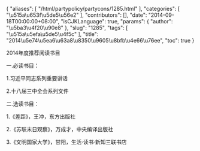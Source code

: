 {
    "aliases": [
        "/html/partypolicy/partycons/1285.html"
    ],
    "categories": [
        "\u515a\u653f\u5de5\u56e2"
    ],
    "contributors": [],
    "date": "2014-09-18T00:00:00+08:00",
    "isCJKLanguage": true,
    "params": {
        "author": "\u5ba3\u4f20\u90e8"
    },
    "slug": "1285",
    "tags": [
        "\u515a\u5efa\u5de5\u4f5c"
    ],
    "title": "2014\u5e74\u5ea6\u63a8\u8350\u9605\u8bfb\u4e66\u76ee",
    "toc": true
}

2014年度推荐阅读书目




一.必读书目： 




1.习近平同志系列重要讲话 




2.十八届三中全会系列文件 




二.选读书目： 




1.《差距》，王冲，东方出版社 




2.《苏联末日观察》，万成才，中央编译出版社 




3.《文明国家大学》，甘阳，生活·读书·新知三联书店 


